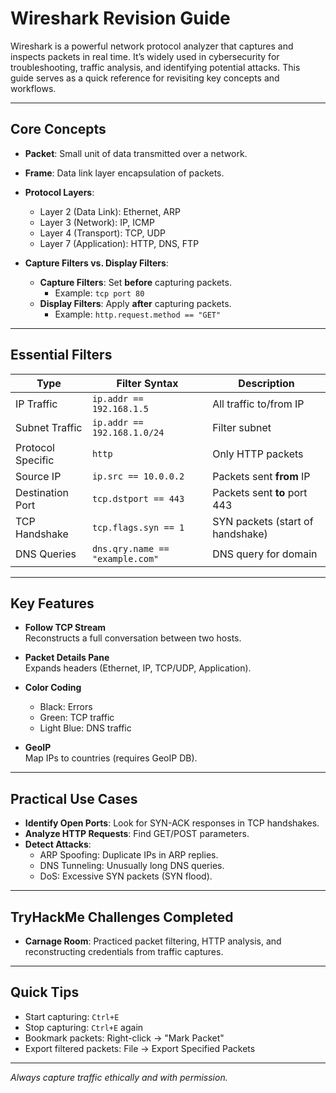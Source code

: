# Wireshark Revision Guide

Wireshark is a powerful network protocol analyzer that captures and inspects packets in real time. It’s widely used in cybersecurity for troubleshooting, traffic analysis, and identifying potential attacks. This guide serves as a quick reference for revisiting key concepts and workflows.

---

## **Core Concepts**

- **Packet**: Small unit of data transmitted over a network.
- **Frame**: Data link layer encapsulation of packets.
- **Protocol Layers**:
  - Layer 2 (Data Link): Ethernet, ARP
  - Layer 3 (Network): IP, ICMP
  - Layer 4 (Transport): TCP, UDP
  - Layer 7 (Application): HTTP, DNS, FTP

- **Capture Filters vs. Display Filters**:
  - **Capture Filters**: Set **before** capturing packets.
    - Example: `tcp port 80`
  - **Display Filters**: Apply **after** capturing packets.
    - Example: `http.request.method == "GET"`

---

## **Essential Filters**

| **Type**           | **Filter Syntax**               | **Description**                      |
|---------------------|-----------------------------------|----------------------------------------|
| IP Traffic          | `ip.addr == 192.168.1.5`        | All traffic to/from IP                |
| Subnet Traffic      | `ip.addr == 192.168.1.0/24`     | Filter subnet                         |
| Protocol Specific   | `http`                          | Only HTTP packets                     |
| Source IP           | `ip.src == 10.0.0.2`            | Packets sent **from** IP              |
| Destination Port    | `tcp.dstport == 443`            | Packets sent **to** port 443          |
| TCP Handshake       | `tcp.flags.syn == 1`            | SYN packets (start of handshake)      |
| DNS Queries         | `dns.qry.name == "example.com"` | DNS query for domain                  |

---

## **Key Features**

- **Follow TCP Stream**  
  Reconstructs a full conversation between two hosts.

- **Packet Details Pane**  
  Expands headers (Ethernet, IP, TCP/UDP, Application).

- **Color Coding**  
  - Black: Errors
  - Green: TCP traffic
  - Light Blue: DNS traffic

- **GeoIP**  
  Map IPs to countries (requires GeoIP DB).

---

## **Practical Use Cases**

- **Identify Open Ports**: Look for SYN-ACK responses in TCP handshakes.  
- **Analyze HTTP Requests**: Find GET/POST parameters.  
- **Detect Attacks**:
  - ARP Spoofing: Duplicate IPs in ARP replies.
  - DNS Tunneling: Unusually long DNS queries.
  - DoS: Excessive SYN packets (SYN flood).  

---

## **TryHackMe Challenges Completed**
- **Carnage Room**: Practiced packet filtering, HTTP analysis, and reconstructing credentials from traffic captures.

---

## **Quick Tips**
- Start capturing: `Ctrl+E`
- Stop capturing: `Ctrl+E` again
- Bookmark packets: Right-click → "Mark Packet"
- Export filtered packets: File → Export Specified Packets

---


 *Always capture traffic ethically and with permission.*
